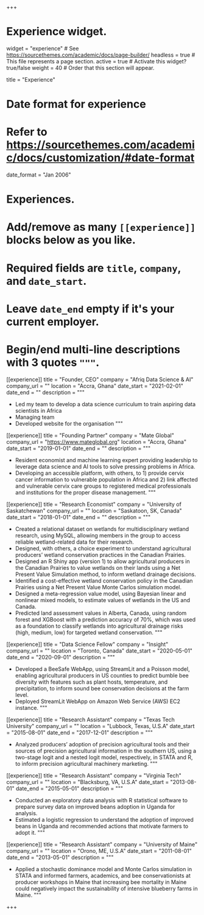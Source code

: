 +++
# Experience widget.
widget = "experience"  # See https://sourcethemes.com/academic/docs/page-builder/
headless = true  # This file represents a page section.
active = true  # Activate this widget? true/false
weight = 40  # Order that this section will appear.
 
title = "Experience"

# Date format for experience
#   Refer to https://sourcethemes.com/academic/docs/customization/#date-format
date_format = "Jan 2006"

# Experiences.
#   Add/remove as many `[[experience]]` blocks below as you like.
#   Required fields are `title`, `company`, and `date_start`.
#   Leave `date_end` empty if it's your current employer.
#   Begin/end multi-line descriptions with 3 quotes `"""`.
[[experience]]
  title = "Founder, CEO"
  company = "Afriq Data Science & AI"
  company_url = ""
  location = "Accra, Ghana"
  date_start = "2021-02-01"
  date_end = ""
  description = """

  * Led my team to develop a data science curriculum to train aspiring data scientists in Africa
  * Managing team
  * Developed website for the organisation
  """

[[experience]]
  title = "Founding Partner"
  company = "Mate Global"
  company_url = "https://www.mateglobal.org"
  location = "Accra, Ghana"
  date_start = "2019-01-01"
  date_end = ""
  description = """
  * Resident economist and machine learning expert providing leadership to leverage data science and AI tools to solve pressing problems in Africa.
* Developing an accessible platform, with others, to 1) provide cervix cancer information to vulnerable population in Africa and 2) link affected and vulnerable cervix care groups to registered medical professionals and institutions for the proper disease management.
"""

[[experience]]
  title = "Research Economist"
  company = "University of Saskatchewan"
  company_url = ""
  location = "Saskatoon, SK, Canada"
  date_start = "2018-01-01"
  date_end = ""
  description = """
* Created a relational dataset on wetlands for multidisciplinary wetland research, using MySQL, allowing members in the group to access reliable wetland-related data for their research.
* Designed, with others, a choice experiment to understand agricultural producers’ wetland conservation practices in the Canadian Prairies. 
* Designed an R Shiny app (version 1) to allow agricultural producers in the Canadian Prairies to value wetlands on their lands using a Net Present Value Simulation method, to inform wetland drainage decisions.
* Identified a cost-effective wetland conservation policy in the Canadian Prairies using a Net Present Value Monte Carlos simulation model. 
* Designed a meta-regression value model, using Bayesian linear and nonlinear mixed models, to estimate values of wetlands in the US and Canada. 
* Predicted land assessment values in Alberta, Canada, using random forest and XGBoost with a prediction accuracy of 70%, which was used as a foundation to classify wetlands into agricultural drainage risks (high, medium, low) for targeted wetland conservation.
  """
  
[[experience]]
  title = "Data Science Fellow"
  company = "Insight"
  company_url = ""
  location = "Toronto, Canada"
  date_start = "2020-05-01"
  date_end = "2020-09-01"
  description = """
* Developed a BeeSafe WebApp, using StreamLit and a Poisson model, enabling agricultural producers in US counties to predict bumble bee diversity with features such as plant hosts, temperature, and precipitation, to inform sound bee conservation decisions at the farm level.
* Deployed StreamLit WebApp on Amazon Web Service (AWS) EC2 instance.
  """

[[experience]]
  title = "Research Assistant"
  company = "Texas Tech University"
  company_url = ""
  location = "Lubbock, Texas, U.S.A"
  date_start = "2015-08-01"
  date_end = "2017-12-01"
  description = """
* Analyzed producers’ adoption of precision agricultural tools and their sources of precision agricultural information in the southern US, using a two-stage logit and a nested logit model, respectively, in STATA and R, to inform precision agricultural machinery marketing. 
"""
  
[[experience]]
  title = "Research Assistant"
  company = "Virginia Tech"
  company_url = ""
  location = "Blacksburg, VA, U.S.A"
  date_start = "2013-08-01"
  date_end = "2015-05-01"
  description = """
* Conducted an exploratory data analysis with R statistical software to prepare survey data on improved beans adoption in Uganda for analysis.
* Estimated a logistic regression to understand the adoption of improved beans in Uganda and recommended actions that motivate farmers to adopt it.
"""

[[experience]]
  title = "Research Assistant"
  company = "University of Maine"
  company_url = ""
  location = "Orono, ME, U.S.A"
  date_start = "2011-08-01"
  date_end = "2013-05-01"
  description = """
* Applied a stochastic dominance model and Monte Carlos simulation in STATA and informed farmers, academics, and bee conservationists at producer workshops in Maine that increasing bee mortality in Maine could negatively impact the sustainability of intensive blueberry farms in Maine.
"""

+++
